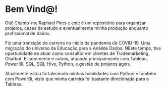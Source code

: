 # Bem Vind@!

Olá! Chamo-me Raphael Pires e este é um repositório para organizar projetos, cases de estudo e eventualmente minha produção enquanto profissional de dados.

Fiz uma transição de carreira no início da pandemia de COVID-19. Uma migração do universo da Educação para a Análide Dados. NEste tempo, tive oportunidade de atuar como consultor em clientes de Trademarketing, Chatbot, E-commerce e outros, atuando principalmente com Tableau, Power BI, SQL, SQL-Hive, Python, e gestão de projetos ágeis.

Atualmente estou fortalecendo minhas habilidades com Python e também com PowerBi, visto que minha carreira foi bastante direcionada para o Tableau.

